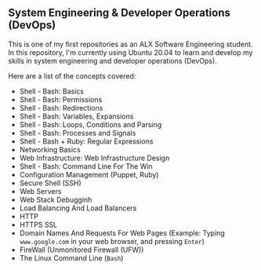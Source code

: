 ## System Engineering & Developer Operations (DevOps)

This is one of my first repositories as an ALX Software Engineering student. In this repository, I'm currently using Ubuntu 20.04 to learn and develop my skills in system engineering and developer operations (DevOps).

Here are a list of the concepts covered:
+ Shell - Bash: Basics
+ Shell - Bash: Permissions
+ Shell - Bash: Redirections
+ Shell - Bash: Variables, Expansions
+ Shell - Bash: Loops, Conditions and Parsing
+ Shell - Bash: Processes and Signals
+ Shell - Bash + Ruby: Regular Expressions
+ Networking Basics
+ Web Infrastructure: Web Infrastructure Design
+ Shell - Bash: Command Line For The Win
+ Configuration Management (Puppet, Ruby)
+ Secure Shell (SSH)
+ Web Servers
+ Web Stack Debugginh
+ Load Balancing And Load Balancers
+ HTTP
+ HTTPS SSL
+ Domain Names And Requests For Web Pages (Example: Typing `www.google.com` in your web browser, and pressing `Enter`)
+ FireWall (Unmonitored Firewall (UFW))
+ The Linux Command Line (`Bash`)
<!-- Remember the projects to revisit. -->
